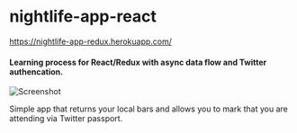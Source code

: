 # nightlife-app-react
https://nightlife-app-redux.herokuapp.com/
#### Learning process for React/Redux with async data flow and Twitter authencation. 
![Screenshot](https://dl.dropboxusercontent.com/u/11776715/Web%20Assets/Nightlife%20App/screenshot.png)

Simple app that returns your local bars and allows you to mark that you are attending via Twitter passport.
